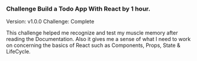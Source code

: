 ### Challenge Build a Todo App With React by 1 hour.
<p>
Version: v1.0.0
Challenge: Complete
</p>
This challenge helped me recognize and test my muscle memory after reading the Documentation.
Also it gives me a sense of what I need to work on concerning the basics of React such as Components, Props, State & LifeCycle.
